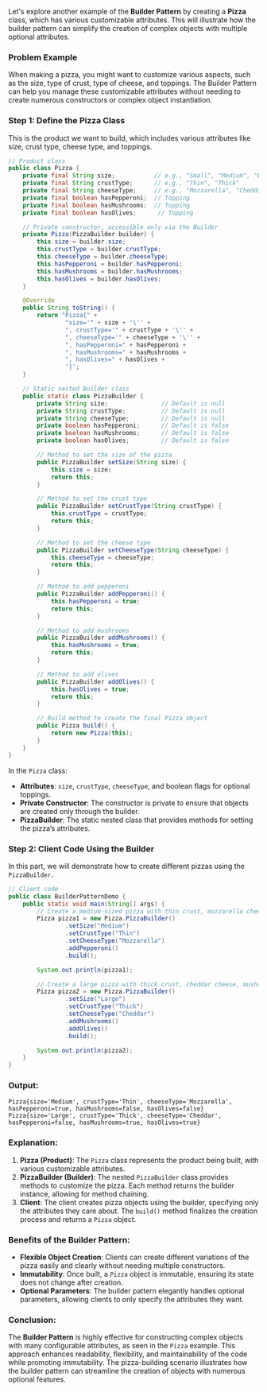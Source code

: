 Let's explore another example of the **Builder Pattern** by creating a **Pizza** class, which has various customizable attributes. This will illustrate how the builder pattern can simplify the creation of complex objects with multiple optional attributes.

### Problem Example
When making a pizza, you might want to customize various aspects, such as the size, type of crust, type of cheese, and toppings. The Builder Pattern can help you manage these customizable attributes without needing to create numerous constructors or complex object instantiation.

### Step 1: Define the **Pizza** Class

This is the product we want to build, which includes various attributes like size, crust type, cheese type, and toppings.

```java
// Product class
public class Pizza {
    private final String size;           // e.g., "Small", "Medium", "Large"
    private final String crustType;      // e.g., "Thin", "Thick"
    private final String cheeseType;     // e.g., "Mozzarella", "Cheddar"
    private final boolean hasPepperoni;  // Topping
    private final boolean hasMushrooms;  // Topping
    private final boolean hasOlives;      // Topping

    // Private constructor, accessible only via the Builder
    private Pizza(PizzaBuilder builder) {
        this.size = builder.size;
        this.crustType = builder.crustType;
        this.cheeseType = builder.cheeseType;
        this.hasPepperoni = builder.hasPepperoni;
        this.hasMushrooms = builder.hasMushrooms;
        this.hasOlives = builder.hasOlives;
    }

    @Override
    public String toString() {
        return "Pizza{" +
                "size='" + size + '\'' +
                ", crustType='" + crustType + '\'' +
                ", cheeseType='" + cheeseType + '\'' +
                ", hasPepperoni=" + hasPepperoni +
                ", hasMushrooms=" + hasMushrooms +
                ", hasOlives=" + hasOlives +
                '}';
    }

    // Static nested Builder class
    public static class PizzaBuilder {
        private String size;               // Default is null
        private String crustType;          // Default is null
        private String cheeseType;         // Default is null
        private boolean hasPepperoni;      // Default is false
        private boolean hasMushrooms;      // Default is false
        private boolean hasOlives;         // Default is false

        // Method to set the size of the pizza
        public PizzaBuilder setSize(String size) {
            this.size = size;
            return this;
        }

        // Method to set the crust type
        public PizzaBuilder setCrustType(String crustType) {
            this.crustType = crustType;
            return this;
        }

        // Method to set the cheese type
        public PizzaBuilder setCheeseType(String cheeseType) {
            this.cheeseType = cheeseType;
            return this;
        }

        // Method to add pepperoni
        public PizzaBuilder addPepperoni() {
            this.hasPepperoni = true;
            return this;
        }

        // Method to add mushrooms
        public PizzaBuilder addMushrooms() {
            this.hasMushrooms = true;
            return this;
        }

        // Method to add olives
        public PizzaBuilder addOlives() {
            this.hasOlives = true;
            return this;
        }

        // Build method to create the final Pizza object
        public Pizza build() {
            return new Pizza(this);
        }
    }
}
```

In the `Pizza` class:
- **Attributes**: `size`, `crustType`, `cheeseType`, and boolean flags for optional toppings.
- **Private Constructor**: The constructor is private to ensure that objects are created only through the builder.
- **PizzaBuilder**: The static nested class that provides methods for setting the pizza’s attributes.

### Step 2: Client Code Using the Builder

In this part, we will demonstrate how to create different pizzas using the `PizzaBuilder`.

```java
// Client code
public class BuilderPatternDemo {
    public static void main(String[] args) {
        // Create a medium-sized pizza with thin crust, mozzarella cheese, and pepperoni
        Pizza pizza1 = new Pizza.PizzaBuilder()
                .setSize("Medium")
                .setCrustType("Thin")
                .setCheeseType("Mozzarella")
                .addPepperoni()
                .build();

        System.out.println(pizza1);

        // Create a large pizza with thick crust, cheddar cheese, mushrooms, and olives
        Pizza pizza2 = new Pizza.PizzaBuilder()
                .setSize("Large")
                .setCrustType("Thick")
                .setCheeseType("Cheddar")
                .addMushrooms()
                .addOlives()
                .build();

        System.out.println(pizza2);
    }
}
```

### Output:
```
Pizza{size='Medium', crustType='Thin', cheeseType='Mozzarella', hasPepperoni=true, hasMushrooms=false, hasOlives=false}
Pizza{size='Large', crustType='Thick', cheeseType='Cheddar', hasPepperoni=false, hasMushrooms=true, hasOlives=true}
```

### Explanation:
1. **Pizza (Product)**: The `Pizza` class represents the product being built, with various customizable attributes.
2. **PizzaBuilder (Builder)**: The nested `PizzaBuilder` class provides methods to customize the pizza. Each method returns the builder instance, allowing for method chaining.
3. **Client**: The client creates pizza objects using the builder, specifying only the attributes they care about. The `build()` method finalizes the creation process and returns a `Pizza` object.

### Benefits of the Builder Pattern:
- **Flexible Object Creation**: Clients can create different variations of the pizza easily and clearly without needing multiple constructors.
- **Immutability**: Once built, a `Pizza` object is immutable, ensuring its state does not change after creation.
- **Optional Parameters**: The builder pattern elegantly handles optional parameters, allowing clients to only specify the attributes they want.

### Conclusion:
The **Builder Pattern** is highly effective for constructing complex objects with many configurable attributes, as seen in the `Pizza` example. This approach enhances readability, flexibility, and maintainability of the code while promoting immutability. The pizza-building scenario illustrates how the builder pattern can streamline the creation of objects with numerous optional features.